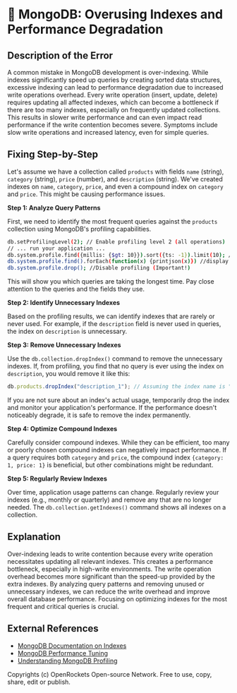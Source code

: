 # 🐞 MongoDB: Overusing Indexes and Performance Degradation


## Description of the Error

A common mistake in MongoDB development is over-indexing. While indexes significantly speed up queries by creating sorted data structures,  excessive indexing can lead to performance degradation due to increased write operations overhead.  Every write operation (insert, update, delete) requires updating all affected indexes, which can become a bottleneck if there are too many indexes, especially on frequently updated collections.  This results in slower write performance and can even impact read performance if the write contention becomes severe.  Symptoms include slow write operations and increased latency, even for simple queries.


## Fixing Step-by-Step

Let's assume we have a collection called `products` with fields `name` (string), `category` (string), `price` (number), and `description` (string).  We've created indexes on `name`, `category`, `price`, and even a compound index on `category` and `price`.  This might be causing performance issues.

**Step 1: Analyze Query Patterns**

First, we need to identify the most frequent queries against the `products` collection using MongoDB's profiling capabilities.

```bash
db.setProfilingLevel(2); // Enable profiling level 2 (all operations)
// ... run your application ...
db.system.profile.find({millis: {$gt: 10}}).sort({ts: -1}).limit(10); //Check slow queries (>10ms)
db.system.profile.find().forEach(function(x) {printjson(x)}) //display all profile entries
db.system.profile.drop(); //Disable profiling (Important!)
```

This will show you which queries are taking the longest time.  Pay close attention to the queries and the fields they use.


**Step 2: Identify Unnecessary Indexes**

Based on the profiling results, we can identify indexes that are rarely or never used. For example, if the `description` field is never used in queries, the index on `description` is unnecessary.


**Step 3: Remove Unnecessary Indexes**

Use the `db.collection.dropIndex()` command to remove the unnecessary indexes.  If, from profiling, you find that no query is ever using the index on `description`, you would remove it like this:

```javascript
db.products.dropIndex("description_1"); // Assuming the index name is "description_1" - use db.products.getIndexes() to confirm the name
```

If you are not sure about an index's actual usage, temporarily drop the index and monitor your application's performance. If the performance doesn't noticeably degrade, it is safe to remove the index permanently.


**Step 4: Optimize Compound Indexes**

Carefully consider compound indexes.  While they can be efficient, too many or poorly chosen compound indexes can negatively impact performance.  If a query requires both `category` and `price`, the compound index `{category: 1, price: 1}` is beneficial, but other combinations might be redundant.


**Step 5: Regularly Review Indexes**

Over time, application usage patterns can change. Regularly review your indexes (e.g., monthly or quarterly) and remove any that are no longer needed.  The `db.collection.getIndexes()` command shows all indexes on a collection.


## Explanation

Over-indexing leads to write contention because every write operation necessitates updating all relevant indexes. This creates a performance bottleneck, especially in high-write environments.  The write operation overhead becomes more significant than the speed-up provided by the extra indexes.  By analyzing query patterns and removing unused or unnecessary indexes, we can reduce the write overhead and improve overall database performance.  Focusing on optimizing indexes for the most frequent and critical queries is crucial.


## External References

* [MongoDB Documentation on Indexes](https://www.mongodb.com/docs/manual/indexes/)
* [MongoDB Performance Tuning](https://www.mongodb.com/docs/manual/tutorial/manage-performance/)
* [Understanding MongoDB Profiling](https://www.mongodb.com/docs/manual/reference/method/db.setProfilingLevel/)


Copyrights (c) OpenRockets Open-source Network. Free to use, copy, share, edit or publish.

